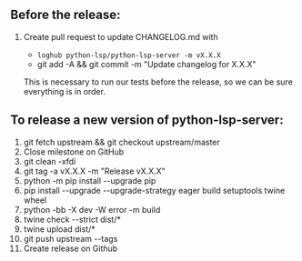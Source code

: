 ## Before the release:

1. Create pull request to update CHANGELOG.md with
    * `loghub python-lsp/python-lsp-server -m vX.X.X`
    * git add -A && git commit -m "Update changelog for X.X.X"

    This is necessary to run our tests before the release, so we can be sure
    everything is in order.

## To release a new version of python-lsp-server:

1. git fetch upstream && git checkout upstream/master
2. Close milestone on GitHub
3. git clean -xfdi
4. git tag -a vX.X.X -m "Release vX.X.X"
5. python -m pip install --upgrade pip
6. pip install --upgrade --upgrade-strategy eager build setuptools twine wheel
7. python -bb -X dev -W error -m build
8. twine check --strict dist/*
9. twine upload dist/*
10. git push upstream --tags
11. Create release on Github
